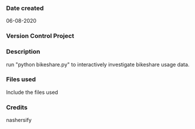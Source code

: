 ### Date created
06-08-2020

### Version Control Project 

### Description
run "python bikeshare.py" to interactively investigate bikeshare usage data.

### Files used
Include the files used

### Credits
nashersify
